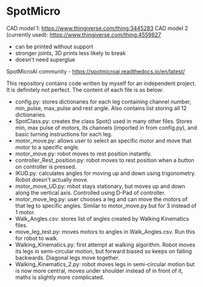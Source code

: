 # SpotMicro
CAD model 1: https://www.thingiverse.com/thing:3445283
CAD model 2 (currently used): https://www.thingiverse.com/thing:4559827
- can be printed without support
- stronger joints, 3D prints less likely to break
- doesn't need superglue
        
SpotMicroAI community - https://spotmicroai.readthedocs.io/en/latest/

This repository contains code written by myself for an independent project. It is definitely not perfect.
The content of each file is as below:
- config.py: stores dictionaries for each leg containing channel number, min_pulse, max_pulse and rest angle. Also contains list storing all 12 dictionaries. 
- SpotClass.py: creates the class Spot() used in many other files. Stores min, max pulse of motors, its channels (imported in from config.py), and basic turning instructions for each leg.
- motor_move.py: allows user to select an specific motor and move that motor to a specific angle.
- motor_move.py: robot moves to rest position instantly.
- controller_Rest_position.py: robot moves to rest position when a button on controller is pressed.
- IKUD.py: calculates angles for moving up and down using trigonometry. Robot doesn't actually move.
- motor_move_UD.py: robot stays stationary, but moves up and down along the vertical axis. Controlled using D-Pad of controller.
- motor_move_leg.py: user chooses a leg and can move the motors of that leg to specific angles. Similar to motor_move.py but for 3 instead of 1 motor.
- Walk_Angles.csv: stores list of angles created by Walking Kinematics files.
- move_leg_test.py: moves motors to angles in Walk_Angles.csv. Run this for robot to walk.
- Walking_Kinematics.py: first attempt at walking algorithm. Robot  moves its legs in semi-circular motion, but forward biased so keeps on falling backwards. Diagonal legs move together.
- Walking_Kinematics_2.py: robot moves legs in semi-circular motion but is now more central, moves under shoulder instead of in front of it, maths is slightly more complicated.
